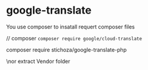 # google-translate
You use composer to insatall requert composer files 

// composer
<code>composer require google/cloud-translate</code>

composer require stichoza/google-translate-php


\nor extract Vendor folder 
